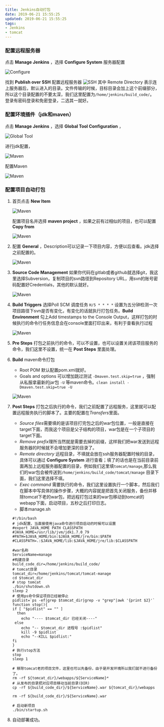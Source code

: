 ```yaml
---
title: Jenkins自动打包
date: 2019-06-21 15:55:25
updated: 2019-06-21 15:55:25
tags: 
- Jenkins
- tomcat
---
```


### 配置远程服务器

点击 **Manage Jenkins** ，选择  **Configure System** 服务器配置
<!--more-->
![Configure](https://raw.githubusercontent.com/lralin/TheFirst/master/markdown_img/jenkins/Jenkins-1.png)


找到 **Publish over SSH** 配置远程服务器
![SSH](https://raw.githubusercontent.com/lralin/TheFirst/master/markdown_img/jenkins/Jenkins-2.png)
其中 Remote Directory 表示连上服务器后，默认进入的目录。文件传输的时候，目标目录会加上这个前缀部分，所以这个目录配置的不要太深，我们这里配置为`/home/jenkins/build_code/`。
登录有密码登录和免密登录，二选其一就好。

### 配置环境插件（jdk和maven）

点击 **Manage Jenkins** ，选择 **Global Tool Configuration** ，

![Global Tool](https://raw.githubusercontent.com/lralin/TheFirst/master/markdown_img/jenkins/Jenkins-3.png)

进行jdk配置，

![Maven](https://raw.githubusercontent.com/lralin/TheFirst/master/markdown_img/jenkins/Jenkins-4.png)

配置Maven

![Maven](https://raw.githubusercontent.com/lralin/TheFirst/master/markdown_img/jenkins/Jenkins-5.png)

### 配置项目自动打包

1. 首页点击 **New Item**  

   ![Maven](https://raw.githubusercontent.com/lralin/TheFirst/master/markdown_img/jenkins/Jenkins-12.png)

   配置项目名并选择 **maven project** ，如果之前有过相似的项目，也可以配置 **Copy from**

   ![Maven](https://raw.githubusercontent.com/lralin/TheFirst/master/markdown_img/jenkins/Jenkins-13.png)

2. 配置 **General** ，Description可以记录一下项目内容，方便以后查看。jdk选择之前配置的。

   ![Maven](https://raw.githubusercontent.com/lralin/TheFirst/master/markdown_img/jenkins/Jenkins-6.png)

3. **Source Code Management** 如果你代码在gitlab或者github就选择git，我这里选择Subversion，复制项目的svn路径到Repository URL，用svn的账号密码配置好Credentials，其他的默认就好。

   ![Maven](https://raw.githubusercontent.com/lralin/TheFirst/master/markdown_img/jenkins/Jenkins-7.png)

4. **Build Triggers** 选择Poll SCM 调度任务 `H/5 * * * *` 设置为五分钟检测一次项目路径下svn是否有变化，有变化的话就执行打包任务。**Build Environment** 勾上Add timestamps to the Console Output，这样打包的时候执行的命令行任务信息会在console里面打印出来，有利于查看执行过程

   ![Maven](https://raw.githubusercontent.com/lralin/TheFirst/master/markdown_img/jenkins/Jenkins-14.png)

5. **Pre Steps** 打包之前执行的命令，可以不设置，也可以设置关闭该项目服务的命令，我们这里不设置，统一在 **Post Steps** 里面处理。

6. **Build** maven命令打包

    - Root POM 默认配置pom.xml就好。
    - Goals and options 可以增加跳过测试 `-Dmaven.test.skip=true` ，强制从私服拿最新的jar包 `-U` 等maven命令。`clean install -Dmaven.test.skip=true -U`

    ![Maven](https://raw.githubusercontent.com/lralin/TheFirst/master/markdown_img/jenkins/Jenkins-15.png)

7. **Post Steps** 打包之后执行的命令，我们之前配置了远程服务，这里就可以配置远程服务执行的脚本了。主要的配置在*Transfers*里面。

   - *Source files*需要填的是该项目打完包之后的war包位置，一般是直接在target下面，而我这个项目是父子结构的项目，war包是在一个子项目的target下面。
   - *Remove prefix*理所当然就是需要去掉的前缀，这样我们把war发送到远程服务器的时候就不会增加更深的目录了。
   - *Remote directory* 远程目录，不填就会放在ssh服务器配置时候的目录，具体可以通过 **Configure System** 进行查看；填了的话也是在当前目录前面再加上远程服务器配置的目录，例如我们这里填`tomcat/manage`,那么我们的war包会被传送到`/home/jenkins/build_code/tomcat/manage` 目录下面，我们这里选择不填。
   - *Exec command* 需要执行的命令，我们这里设置执行一个脚本，然后我们在脚本中写具体的操作步骤，大概的内容就是把首先关闭服务，备份并移除tomcat下老的war包，把远程打包过来的war包移动到tomcat的webapp下面，启动项目，五秒之后打印日志。
   - 脚本manage.sh
   ```shell
   #!/bin/bash
   # jdk配置，当直接使用java命令进行项目启动的时候可以设置
   #export JAVA_HOME PATH CLASSPATH
   #JAVA_HOME=/usr/lib/jvm/jdk1.7.0_79
   #PATH=$JAVA_HOME/bin:$JAVA_HOME/jre/bin:$PATH
   #CLASSPATH=.:$JAVA_HOME/lib:$JAVA_HOME/jre/lib:$CLASSPATH

   #war名称
   ServiceName=manage
   #构建目录
   build_code_dir=/home/jenkins/build_code/
   # tomcat目录
   tomcat_dir=/home/jenkins/tomcat/tomcat-manage
   cd $tomcat_dir
   # stop tomcat
   ./bin/shutdown.sh
   sleep 2
   # 使用ps命令保证项目已经被停止
   pidlist=`ps -ef|grep $tomcat_dir|grep -v "grep"|awk '{print $2}'`
   function stop(){
   if [ "$pidlist" == "" ]
     then
       echo "---- $tomcat_dir 已经关闭----"
    else
       echo "-- $tomcat_dir 进程号 :$pidlist"
       kill -9 $pidlist
       echo "--KILL $pidlist:"
   fi
   }
   # 执行stop方法
   stop
   sleep 1

   # 移除tomcat老的项目文件，这里也可以先备份，由于是开发环境所以我们就不进行备份了。
   rm -rf ${tomcat_dir}/webapps/${ServiceName}*
   # 从发布的目录把对应项目移动当前目录(DIR)
   cp -rf ${build_code_dir}/${ServiceName}.war ${tomcat_dir}/webapps

   rm -rf ${build_code_dir}/${ServiceName}.war

   # 启动新项目
   ./bin/startup.sh
   ```

8. 自动部署成功。
